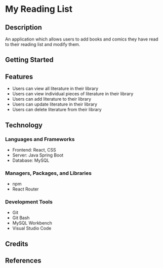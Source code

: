 # My Reading List

## Description

An application which allows users to add books and comics they have read to
their reading list and modify them.

## Getting Started

## Features

- Users can view all literature in their library
- Users can view individual pieces of literature in their library
- Users can add literature to their library
- Users can update literature in their library
- Users can delete literature from their library

## Technology

### Languages and Frameworks

- Frontend: React, CSS
- Server: Java Spring Boot
- Database: MySQL

### Managers, Packages, and Libraries

- npm
- React Router

### Development Tools

- Git
- Git Bash
- MySQL Workbench
- Visual Studio Code

## Credits

## References
